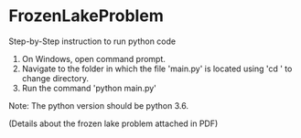 # FrozenLakeProblem

Step-by-Step instruction to run python code
1. On Windows, open command prompt.
2. Navigate to the folder in which the file 'main.py' is located using 'cd <directory>' to change directory.
3. Run the command 'python main.py'
   
Note: The python version should be python 3.6.

(Details about the frozen lake problem attached in PDF)

